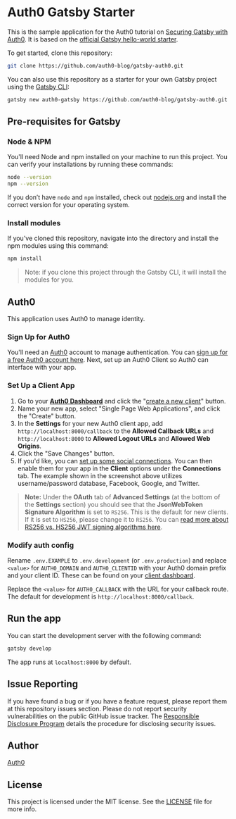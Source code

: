 # Auth0 Gatsby Starter
This is the sample application for the Auth0 tutorial on [Securing Gatsby with Auth0](http://www.auth0.com/blog/securing-gatsby-with-auth0/). It is based on the [official Gatsby hello-world starter](https://github.com/gatsbyjs/gatsby-starter-hello-world).

To get started, clone this repository:

```bash
git clone https://github.com/auth0-blog/gatsby-auth0.git
```

You can also use this repository as a starter for your own Gatsby project using the [Gatsby CLI](https://www.gatsbyjs.org/tutorial/part-zero/#using-the-gatsby-cli):

```bash
gatsby new auth0-gatsby https://github.com/auth0-blog/gatsby-auth0.git
```

## Pre-requisites for Gatsby

### Node & NPM
You'll need Node and npm installed on your machine to run this project. You can verify your installations by running these commands:

```bash
node --version
npm --version
```

If you don’t have `node` and `npm` installed, check out [nodejs.org](https://nodejs.org/) and install the correct version for your operating system. 

### Install modules

If you've cloned this repository, navigate into the directory and install the npm modules using this command:

```bash
npm install
```

> Note: if you clone this project through the Gatsby CLI, it will install the modules for you.

## Auth0
This application uses Auth0 to manage identity.

### Sign Up for Auth0

You'll need an [Auth0](https://auth0.com) account to manage authentication. You can [sign up for a free Auth0 account here](https://auth0.com/signup). Next, set up an Auth0 Client so Auth0 can interface with your app.

### Set Up a Client App

1. Go to your [**Auth0 Dashboard**](https://manage.auth0.com/#/) and click the "[create a new client](https://manage.auth0.com/#/clients/create)" button. 
2. Name your new app, select "Single Page Web Applications", and click the "Create" button.
3. In the **Settings** for your new Auth0 client app, add `http://localhost:8000/callback` to the **Allowed Callback URLs** and `http://localhost:8000` to **Allowed Logout URLs** and **Allowed Web Origins**.
4. Click the "Save Changes" button.
5. If you'd like, you can [set up some social connections](https://manage.auth0.com/#/connections/social). You can then enable them for your app in the **Client** options under the **Connections** tab. The example shown in the screenshot above utilizes username/password database, Facebook, Google, and Twitter.

> **Note:** Under the **OAuth** tab of **Advanced Settings** (at the bottom of the **Settings** section) you should see that the **JsonWebToken Signature Algorithm** is set to `RS256`. This is  the default for new clients. If it is set to `HS256`, please change it to `RS256`. You can [read more about RS256 vs. HS256 JWT signing algorithms here](https://community.auth0.com/questions/6942/jwt-signing-algorithms-rs256-vs-hs256).

### Modify auth config

Rename `.env.EXAMPLE` to `.env.development` (or `.env.production`) and replace `<value>` for `AUTH0_DOMAIN` and `AUTH0_CLIENTID` with your Auth0 domain prefix and your client ID. These can be found on your [client dashboard](https://manage.auth0.com/#/clients).

Replace the `<value>` for `AUTH0_CALLBACK` with the URL for your callback route. The default for development is `http://localhost:8000/callback`.

## Run the app
You can start the development server with the following command:

```bash
gatsby develop
```

The app runs at `localhost:8000` by default.

## Issue Reporting

If you have found a bug or if you have a feature request, please report them at this repository issues section. Please do not report security vulnerabilities on the public GitHub issue tracker. The [Responsible Disclosure Program](https://auth0.com/whitehat) details the procedure for disclosing security issues.

## Author

[Auth0](auth0.com)

## License

This project is licensed under the MIT license. See the [LICENSE](LICENSE) file for more info.